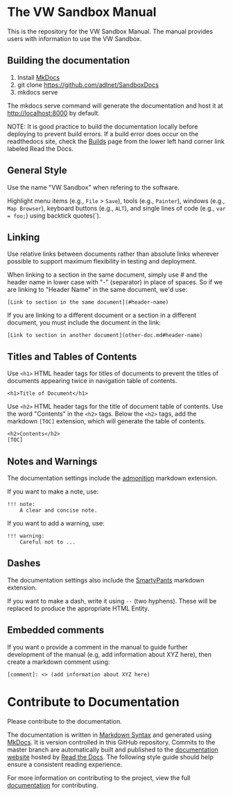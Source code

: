# The VW Sandbox Manual

This is the repository for the VW Sandbox Manual.  The manual provides users with information to use the VW Sandbox. 

## Building the documentation
 
1. Install [MkDocs](http://www.mkdocs.org/#installation)
1. git clone https://github.com/adlnet/SandboxDocs
1. mkdocs serve

The mkdocs serve command will generate the documentation and host it at [http://localhost:8000](http://localhost:8000) by default.

NOTE: It is good practice to build the documentation locally before deploying to prevent build errors.  If a build error does occur on the readthedocs site, check the [Builds](https://readthedocs.org/projects/sandboxdocs/builds/) page from the lower left hand corner link labeled Read the Docs.

## General Style

Use the name "VW Sandbox" when refering to the software.

Highlight menu items (e.g., `File` > `Save`), tools (e.g., `Painter`), windows (e.g., `Map Browser`), keyboard buttons (e.g., `ALT`), and single lines of code (e.g., `var = foo;`) using backtick quotes(`).

## Linking

Use relative links between documents rather than absolute links wherever possible to support maximum flexibility in testing and deployment.

When linking to a section in the same document, simply use # and the header name in lower case with "-" (separator) in place of spaces.  So if we are linking to "Header Name" in the same document, we'd use: 
```
[Link to section in the same document](#header-name)
```

If you are linking to a different document or a section in a different document, you must include the document in the link:

```
[Link to section in another document](other-doc.md#header-name)
```

## Titles and Tables of Contents

Use `<h1>` HTML header tags for titles of documents to prevent the titles of documents appearing twice in navigation table of contents.

```
<h1>Title of Document</h1>
```

Use `<h2>` HTML header tags for the title of document table of contents.  Use the word "Contents" in the `<h2>` tags.  Below the `<h2>` tags, add the markdown `[TOC]` extension, which will generate the table of contents. 

```
<h2>Contents</h2>
[TOC]
```

## Notes and Warnings

The documentation settings include the [admonition](https://pythonhosted.org/Markdown/extensions/admonition.html) markdown extension.

If you want to make a note, use:

```
!!! note:
	A clear and concise note.
```


If you want to add a warning, use:

```
!!! warning:
	Careful not to ...
```

## Dashes

The documentation settings also include the [SmartyPants](https://pythonhosted.org/Markdown/extensions/smarty.html) markdown extension.

If you want to make a dash, write it using `--` (two hyphens).  These will be replaced to produce the appropriate HTML Entity.

## Embedded comments

If you want o provide a comment in the manual to guide further development of the manual (e.g, add information about XYZ here), then create a markdown comment using:

```
[comment]: <> (add information about XYZ here)
```

# Contribute to Documentation

Please contribute to the documentation.  

The documentation is written in [Markdown Syntax](https://daringfireball.net/projects/markdown/syntax) and generated using [MkDocs](http://www.mkdocs.org/).  It is version controlled in this GitHub repository.  Commits to the master branch are automatically built and published to the [documentation website](http://sandboxdocs.readthedocs.org/) hosted by [Read the Docs](https://readthedocs.org/).  The following style guide should help ensure a consistent reading experience.

For more information on contributing to the project, view the full  [documentation](https://github.com/adlnet/SandboxDocs/blob/master/docs/contributing.md) for contributing.
